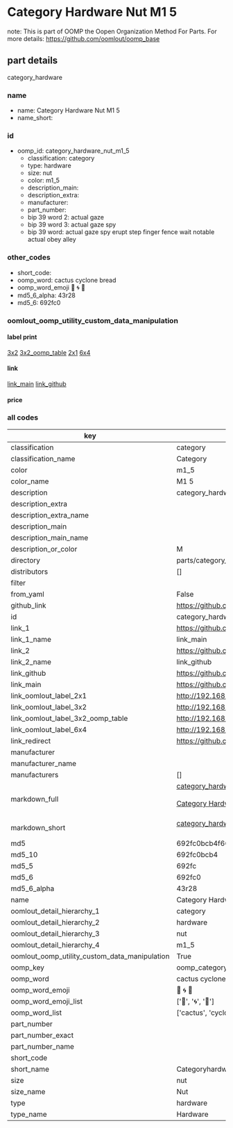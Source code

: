 # Category Hardware Nut M1 5  

note: This is part of OOMP the Oopen Organization Method For Parts. For more details: https://github.com/oomlout/oomp_base

##  part details
  



category_hardware



### name
* name: Category Hardware Nut M1 5
* name_short: 
### id
* oomp_id: category_hardware_nut_m1_5
  * classification: category
  * type: hardware
  * size: nut
  * color: m1_5
  * description_main: 
  * description_extra: 
  * manufacturer: 
  * part_number: 
  * bip 39 word 2: actual gaze
  * bip 39 word 3: actual gaze spy
  * bip 39 word: actual gaze spy erupt step finger fence wait notable actual obey alley

### other_codes
* short_code: 
* oomp_word: cactus cyclone bread
* oomp_word_emoji :cactus: :cyclone: :bread:
* md5_6_alpha: 43r28
* md5_6: 692fc0






### oomlout_oomp_utility_custom_data_manipulation
#### label print
[3x2](http://192.168.1.245:1112/?label=oomp%2043r28)
[3x2_oomp_table](http://192.168.1.108:1112/?label=oomp%2043r28)
[2x1](http://192.168.1.242:1112/?label=oomp%2043r28)
[6x4](http://192.168.1.55:1112/?label=oomp%2043r28)    

#### link

[link_main](https://github.com/oomlout/oomlout_oomp_version_1_messy/tree/main/parts/category_hardware_nut_m1_5) [link_github](https://github.com/oomlout/oomlout_oomp_version_1_messy/tree/main/parts/category_hardware_nut_m1_5)                             

#### price







### all codes 
| key | value |  
| --- | --- |  
| classification | category |  
| classification_name | Category |  
| color | m1_5 |  
| color_name | M1 5 |  
| description | category_hardware |  
| description_extra |  |  
| description_extra_name |  |  
| description_main |  |  
| description_main_name |  |  
| description_or_color | M  |  
| directory | parts/category_hardware_nut_m1_5 |  
| distributors | [] |  
| filter |  |  
| from_yaml | False |  
| github_link | https://github.com/oomlout/oomlout_oomp_part_src/tree/main/parts/category_hardware_nut_m1_5 |  
| id | category_hardware_nut_m1_5 |  
| link_1 | https://github.com/oomlout/oomlout_oomp_version_1_messy/tree/main/parts/category_hardware_nut_m1_5 |  
| link_1_name | link_main |  
| link_2 | https://github.com/oomlout/oomlout_oomp_version_1_messy/tree/main/parts/category_hardware_nut_m1_5 |  
| link_2_name | link_github |  
| link_github | https://github.com/oomlout/oomlout_oomp_version_1_messy/tree/main/parts/category_hardware_nut_m1_5 |  
| link_main | https://github.com/oomlout/oomlout_oomp_version_1_messy/tree/main/parts/category_hardware_nut_m1_5 |  
| link_oomlout_label_2x1 | http://192.168.1.242:1112/?label=oomp%2043r28 |  
| link_oomlout_label_3x2 | http://192.168.1.245:1112/?label=oomp%2043r28 |  
| link_oomlout_label_3x2_oomp_table | http://192.168.1.108:1112/?label=oomp%2043r28 |  
| link_oomlout_label_6x4 | http://192.168.1.55:1112/?label=oomp%2043r28 |  
| link_redirect | https://github.com/oomlout/oomlout_oomp_version_1_messy/tree/main/parts/category_hardware_nut_m1_5 |  
| manufacturer |  |  
| manufacturer_name |  |  
| manufacturers | [] |  
| markdown_full | [category_hardware_nut_m1_5](none)<br>[](none)<br>[Category Hardware Nut M1 5](none)<br><br> |  
| markdown_short | [category_hardware_nut_m1_5](none)<br><br> |  
| md5 | 692fc0bcb4f66aa15beab4cfa6982817 |  
| md5_10 | 692fc0bcb4 |  
| md5_5 | 692fc |  
| md5_6 | 692fc0 |  
| md5_6_alpha | 43r28 |  
| name | Category Hardware Nut M1 5 |  
| oomlout_detail_hierarchy_1 | category |  
| oomlout_detail_hierarchy_2 | hardware |  
| oomlout_detail_hierarchy_3 | nut |  
| oomlout_detail_hierarchy_4 | m1_5 |  
| oomlout_oomp_utility_custom_data_manipulation | True |  
| oomp_key | oomp_category_hardware_nut_m1_5 |  
| oomp_word | cactus cyclone bread |  
| oomp_word_emoji | :cactus: :cyclone: :bread: |  
| oomp_word_emoji_list | [':cactus:', ':cyclone:', ':bread:'] |  
| oomp_word_list | ['cactus', 'cyclone', 'bread'] |  
| part_number |  |  
| part_number_exact |  |  
| part_number_name |  |  
| short_code |  |  
| short_name | Categoryhardware |  
| size | nut |  
| size_name | Nut |  
| type | hardware |  
| type_name | Hardware |  
